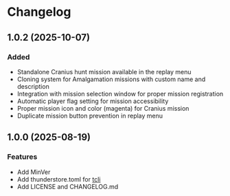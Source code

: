 # Changelog

## 1.0.2 (2025-10-07)

### Added
* Standalone Cranius hunt mission available in the replay menu
* Cloning system for Amalgamation missions with custom name and description
* Integration with mission selection window for proper mission registration
* Automatic player flag setting for mission accessibility
* Proper mission icon and color (magenta) for Cranius mission
* Duplicate mission button prevention in replay menu

## 1.0.0 (2025-08-19)

### Features
* Add MinVer
* Add thunderstore.toml for [tcli](https://github.com/thunderstore-io/thunderstore-cli)
* Add LICENSE and CHANGELOG.md
